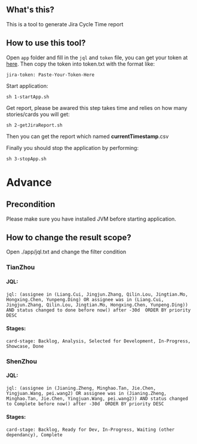 ## What's this?
This is a tool to generate Jira Cycle Time report

## How to use this tool?

Open ```app``` folder and fill in the ```jql``` and ```token``` file, you can get your token at [here](https://id.atlassian.com/manage/api-tokens).
Then copy the token into token.txt with the format like:
```
jira-token: Paste-Your-Token-Here
```


Start application:
```
sh 1-startApp.sh
```

Get report, please be awared this step takes time and relies on how many stories/cards you will get:
```
sh 2-getJiraReport.sh
```

Then you can get the report which named **currentTimestamp**.csv

Finally you should stop the application by performing:
```
sh 3-stopApp.sh
```

# Advance
## Precondition
Please make sure you have installed JVM before starting application.

## How to change the result scope?
Open ./app/jql.txt and change the filter condition

### TianZhou
#### JQL:
```
jql: (assignee in (Liang.Cui, Jingjun.Zhang, Qilin.Lou, Jingtian.Mo, Hongxing.Chen, Yunpeng.Ding) OR assignee was in (Liang.Cui, Jingjun.Zhang, Qilin.Lou, Jingtian.Mo, Hongxing.Chen, Yunpeng.Ding)) AND status changed to done before now() after -30d  ORDER BY priority DESC
```

#### Stages:
```
card-stage: Backlog, Analysis, Selected for Development, In-Progress, Showcase, Done
```

### ShenZhou
#### JQL:
```
jql: (assignee in (Jianing.Zheng, Minghao.Tan, Jie.Chen, Yingjuan.Wang, pei.wang2) OR assignee was in (Jianing.Zheng, Minghao.Tan, Jie.Chen, Yingjuan.Wang, pei.wang2)) AND status changed to Complete before now() after -30d  ORDER BY priority DESC
```

#### Stages:
```
card-stage: Backlog, Ready for Dev, In-Progress, Waiting (other dependancy), Complete
```
